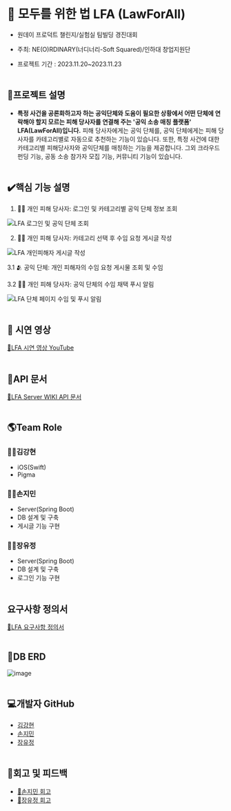 # 🤝 모두를 위한 법 LFA (LawForAll)
* 원데이 프로덕트 챌린지/실험실 팀빌딩 경진대회
 
* 주최: NE(O)RDINARY(너디너리-Soft Squared)/인하대 창업지원단
 
* 프로젝트 기간 : 2023.11.20~2023.11.23
 <br></br>

## 📑프로젝트 설명
* **특정 사건을 공론화하고자 하는 공익단체와 도움이 필요한 상황에서 어떤 단체에 연락해야 할지 모르는 피해 당사자를 연결해 주는 '공익 소송 매칭 플랫폼' LFA(LawForAll)입니다.** 피해 당사자에게는 공익 단체를, 공익 단체에게는 피해 당사자를 카테고리별로 자동으로 추천하는 기능이 있습니다. 또한, 특정 사건에 대한 카테고리별 피해당사자와 공익단체를 매칭하는 기능을 제공합니다. 그외 크라우드펀딩 기능, 공동 소송 참가자 모집 기능, 커뮤니티 기능이 있습니다.
<br></br>

## ✔️핵심 기능 설명
1. 🧑‍🦱 개인 피해 당사자: 로그인 및 카테고리별 공익 단체 정보 조회
  
![LFA 로그인 및 공익 단체 조회](https://github.com/JangYouJung/LFA_Server/assets/80906691/be74ecad-1b94-4f1e-b713-1a2623e94705)

2. 🧑‍🦱 개인 피해 당사자: 카테고리 선택 후 수임 요청 게시글 작성

![LFA 개인피해자 게시글 작성](https://github.com/JangYouJung/LFA_Server/assets/80906691/e5e7bff1-a6ba-40c1-8db0-0de0ee0f7fa5)

3.1 🫂 공익 단체: 개인 피해자의 수임 요청 게시물 조회 및 수임 

3.2 🧑‍🦱 개인 피해 당사자: 공익 단체의 수임 채택 푸시 알림
 
![LFA 단체 페이지 수임 및 푸시 알림](https://github.com/JangYouJung/LFA_Server/assets/80906691/5e61e72f-9442-427c-9a11-2bf1d7c6a901)
<br></br>

## 🎥 시연 영상
[🔗LFA 시연 영상 YouTube](https://youtube.com/shorts/Tj73dTwMdgQ)
<br></br>

## 📑API 문서
[🔗LFA Server WIKI API 문서](https://github.com/LawFA/LFA_Server/wiki)
<br></br>

## 🌎Team Role
### 🏄‍♂️김강현
* iOS(Swift)
* Pigma
### 🏄‍♂️손지민
* Server(Spring Boot)
* DB 설계 및 구축
* 게시글 기능 구현
### 🏄‍♂️장유정
* Server(Spring Boot)
* DB 설계 및 구축
* 로그인 기능 구현
<br></br>

## 요구사항 정의서
[🔗LFA 요구사항 정의서](https://docs.google.com/spreadsheets/d/1iApoPRtfqVF37162u12uF8QEU-VwkYGCxOrMJx8tWr8/edit#gid=0)
<br></br>

## 📙DB ERD
  ![image](https://github.com/LawFA/LFA_Server/assets/80906691/1f7a1572-5160-44d5-8c5b-6d0e08d88fba)
<br></br>

## 💻개발자 GitHub
* [김강현](https://github.com/keem-hyun)
* [손지민](https://github.com/s0nnyday)
* [장유정](https://github.com/JangYouJung)
<br></br>

## 🏢회고 및 피드백
* [🔗손지민 회고](https://velog.io/@s0nnyday/%ED%95%B4%EC%BB%A4%ED%86%A4%EC%9B%90%EB%8D%B0%EC%9D%B4%ED%94%84%EB%A1%9C%EB%8D%95%ED%8A%B8-%EC%B1%8C%EB%A6%B0%EC%A7%80-%ED%9A%8C%EA%B3%A0)
* [🔗장유정 회고](https://yuejeong.tistory.com/46)
